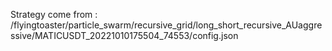 Strategy come from : /flyingtoaster/particle_swarm/recursive_grid/long_short_recursive_AUaggressive/MATICUSDT_20221010175504_74553/config.json
